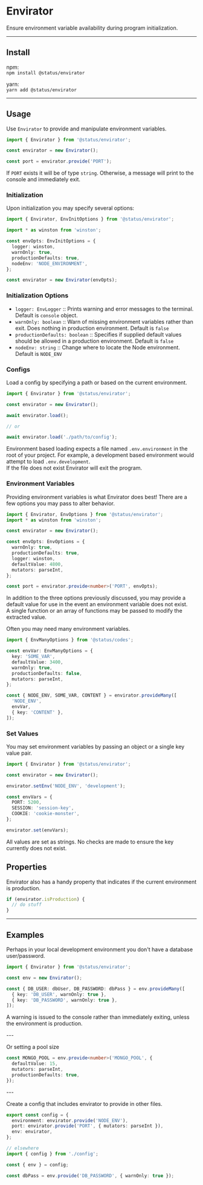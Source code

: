 # Envirator

Ensure environment variable availability during program initialization.

---

## Install

npm:  
`npm install @status/envirator`

yarn:  
`yarn add @status/envirator`

---

## Usage

Use `Envirator` to provide and manipulate environment variables.

```typescript
import { Envirator } from '@status/envirator';

const envirator = new Envirator();

const port = envirator.provide('PORT');
```

If `PORT` exists it will be of type `string`. Otherwise, a message will print to the console and immediately exit.

### Initialization

Upon initialization you may specify several options:

```typescript
import { Envirator, EnvInitOptions } from '@status/envirator';

import * as winston from 'winston';

const envOpts: EnvInitOptions = {
  logger: winston,
  warnOnly: true,
  productionDefaults: true,
  nodeEnv: 'NODE_ENVIRONMENT',
};

const envirator = new Envirator(envOpts);
```

### Initialization Options

- `logger: EnvLogger` :: Prints warning and error messages to the terminal. Default is `console` object.
- `warnOnly: boolean` :: Warn of missing environment variables rather than exit. Does nothing in production environment. Default is `false`
- `productionDefaults: boolean` :: Specifies if supplied default values should be allowed in a production environment. Default is `false`
- `nodeEnv: string` :: Change where to locate the Node environment. Default is `NODE_ENV`

### Configs

Load a config by specifying a path or based on the current environment.

```typescript
import { Envirator } from '@status/envirator';

const envirator = new Envirator();

await envirator.load();

// or

await envirator.load('./path/to/config');
```

Environment based loading expects a file named `.env.environment` in the root of your project. For example, a development based environment would attempt to load `.env.development`.  
If the file does not exist Envirator will exit the program.

### Environment Variables

Providing environment variables is what Envirator does best! There are a few options you may pass to alter behavior.

```typescript
import { Envirator, EnvOptions } from '@status/envirator';
import * as winston from 'winston';

const envirator = new Envirator();

const envOpts: EnvOptions = {
  warnOnly: true,
  productionDefaults: true,
  logger: winston,
  defaultValue: 4800,
  mutators: parseInt,
};

const port = envirator.provide<number>('PORT', envOpts);
```

In addition to the three options previously discussed, you may provide a default value for use in the event an environment variable does not exist.  
A single function or an array of functions may be passed to modify the extracted value.

Often you may need many environment variables.

```typescript
import { EnvManyOptions } from '@status/codes';

const envVar: EnvManyOptions = {
  key: 'SOME_VAR',
  defaultValue: 3400,
  warnOnly: true,
  productionDefaults: false,
  mutators: parseInt,
};

const { NODE_ENV, SOME_VAR, CONTENT } = envirator.provideMany([
  'NODE_ENV',
  envVar,
  { key: 'CONTENT' },
]);
```

### Set Values

You may set environment variables by passing an object or a single key value pair.

```typescript
import { Envirator } from '@status/envirator';

const envirator = new Envirator();

envirator.setEnv('NODE_ENV', 'development');

const envVars = {
  PORT: 5200,
  SESSION: 'session-key',
  COOKIE: 'cookie-monster',
};

envirator.set(envVars);
```

All values are set as strings. No checks are made to ensure the key currently does not exist.

## Properties

Envirator also has a handy property that indicates if the current environment is production.

```typescript
if (envirator.isProduction) {
  // do stuff
}
```

---

## Examples

Perhaps in your local development environment you don't have a database user/password.

```typescript
import { Envirator } from '@status/envirator';

const env = new Envirator();

const { DB_USER: dbUser, DB_PASSWORD: dbPass } = env.provideMany([
  { key: 'DB_USER', warnOnly: true },
  { key: 'DB_PASSWORD', warnOnly: true },
]);
```

A warning is issued to the console rather than immediately exiting, unless the environment is production.

\---

Or setting a pool size

```typescript
const MONGO_POOL = env.provide<number>('MONGO_POOL', {
  defaultValue: 15,
  mutators: parseInt,
  productionDefaults: true,
});
```

\---

Create a config that includes envirator to provide in other files.

```typescript
export const config = {
  environment: envirator.provide('NODE_ENV'),
  port: envirator.provide('PORT', { mutators: parseInt }),
  env: envirator,
};

// elsewhere
import { config } from './config';

const { env } = config;

const dbPass = env.provide('DB_PASSWORD', { warnOnly: true });
```
